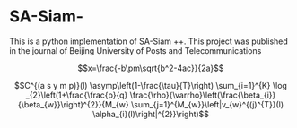 # SA-Siam-
This is a python implementation of SA-Siam ++. This project was published in the journal of Beijing University of Posts and Telecommunications

$$x=\frac{-b\pm\sqrt{b^2-4ac}}{2a}$$

$$C^{(a s y m p)}(l) \asymp\left(1-\frac{\tau}{T}\right) \sum_{i=1}^{K} \log _{2}\left(1+\frac{\frac{p}{q} \frac{\rho}{\varrho}\left(\frac{\beta_{i}}{\beta_{w}}\right)^{2}}{M_{w} \sum_{j=1}^{M_{w}}\left|v_{w}^{(j)^{T}}(l) \alpha_{i}(l)\right|^{2}}\right)$$
